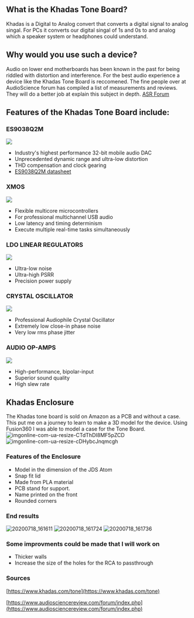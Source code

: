 ## What is the Khadas Tone Board?
Khadas is a Digital to Analog convert that converts a digital signal to analog singal. For PCs it converts our digital singal of 1s and 0s to and analog which a speaker system or headphones could understand.
## Why would you use such a device?
Audio on lower end motherboards has been known in the past for being riddled with distortion and interference. For the best audio experience a device like the Khadas Tone Board is reccomened. The fine people over at AudioScience forum has compiled a list of measurements and reviews. They will do a better job at explain this subject in depth. 
[ASR Forum](https://www.audiosciencereview.com/forum/index.php?pages/Audio_DAC_Performance_Index/ "ASR Forum")
## Features of the Khadas Tone Board include:
### ES9038Q2M
![](https://static.wixstatic.com/media/04a2a6_403342b185cf46d7bae5ffc8cdcae6f3~mv2.jpg/v1/fill/w_400,h_400,al_c,q_80,usm_0.66_1.00_0.01/ess.webp)
- Industry's highest performance 32-bit mobile audio DAC
- Unprecedented dynamic range and ultra-low distortion
- THD compensation and clock gearing
- [ES9038Q2M datasheet](https://dl.khadas.com/Hardware/Tone1/Datasheet/ES9038Q2M_Datasheet_Wesion.pdf "ES9038Q2M datasheet")
### XMOS
![](https://static.wixstatic.com/media/04a2a6_9b39ae3804aa49639ceefea3193f8fbc~mv2.jpg/v1/fill/w_400,h_400,al_c,q_80,usm_0.66_1.00_0.01/xmos_core.webp)
- Flexible multicore microcontrollers
- For professional multichannel USB audio
- Low latency and timing determinism
- Execute multiple real-time tasks simultaneously
### LDO LINEAR REGULATORS
![](https://static.wixstatic.com/media/04a2a6_4907a8bb72084a38b227a17e8f27a117~mv2.jpg/v1/fill/w_400,h_400,al_c,q_80,usm_0.66_1.00_0.01/ldo.webp)
- Ultra-low noise
- Ultra-high PSRR
- Precision power supply
### CRYSTAL OSCILLATOR
![](https://static.wixstatic.com/media/04a2a6_51039ce8aaab4882b7a554c5a38a0dd0~mv2.jpg/v1/fill/w_400,h_400,al_c,q_80,usm_0.66_1.00_0.01/crystal.webp)
- Professional Audiophile Crystal Oscillator
- Extremely low close-in phase noise
- Very low rms phase jitter
### AUDIO OP-AMPS
![](https://static.wixstatic.com/media/04a2a6_2dc389f03d5c4db78e3748e0390ef4ac~mv2.jpg/v1/fill/w_400,h_400,al_c,q_80,usm_0.66_1.00_0.01/op-amp.webp)
- High-performance, bipolar-input
- Superior sound quality
- High slew rate
## Khadas Enclosure
The Khadas tone board is sold on Amazon as a PCB and without a case. This put me on a journey to learn to make a 3D model for the device.
Using Fusion360 I was able to model a case for the Tone Board.
![imgonline-com-ua-resize-CTdThDI8MF5pZCD](https://user-images.githubusercontent.com/59487209/87256816-6e4f9a00-c45b-11ea-9ea5-d4fe88d69051.jpg)
![imgonline-com-ua-resize-cDHybcJnqmcgh](https://user-images.githubusercontent.com/59487209/87256823-7e677980-c45b-11ea-920c-079d23bb4290.jpg)
### Features of the Enclosure
- Model in the dimension of the JDS Atom
- Snap fit lid
- Made from PLA material
- PCB stand for support.
- Name printed on the front
- Rounded corners

### End results
![20200718_161611](https://user-images.githubusercontent.com/59487209/87862186-ec57e900-c912-11ea-8b77-9cc41d881a83.jpg)
![20200718_161724](https://user-images.githubusercontent.com/59487209/87862187-eeba4300-c912-11ea-8eaa-b32167b9005c.jpg)
![20200718_161736](https://user-images.githubusercontent.com/59487209/87862188-eeba4300-c912-11ea-8254-9265e658dfd2.jpg)

### Some improvments could be made that I will work on
- Thicker walls
- Increase the size of the holes for the RCA to passthrough

### Sources
[https://www.khadas.com/tone](https://www.khadas.com/tone)

[https://www.audiosciencereview.com/forum/index.php](https://www.audiosciencereview.com/forum/index.php)

